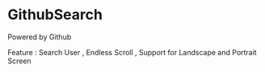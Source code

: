 # GithubSearch
Powered by Github

Feature : Search User , Endless Scroll , Support for Landscape and Portrait Screen
